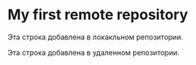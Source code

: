 # My first remote repository

Эта строка добавлена в локакльном репозитории.

Эта строка добавлена в удаленном репозитории.
